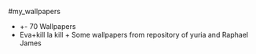 #my_wallpapers

- +- 70 Wallpapers
- Eva+kill la kill + Some wallpapers from repository of yuria and Raphael James 
